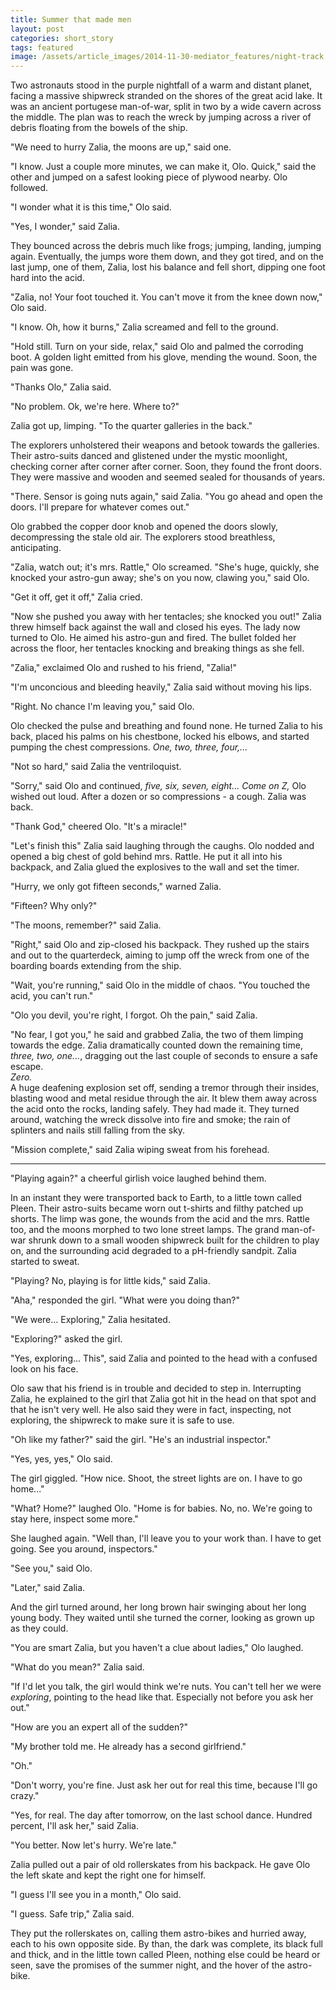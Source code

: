 ```yaml
---
title: Summer that made men
layout: post
categories: short_story
tags: featured
image: /assets/article_images/2014-11-30-mediator_features/night-track.JPG
---
```

Two astronauts stood in the purple nightfall of a warm and distant planet,
facing a massive shipwreck stranded on the shores of the great acid lake. It was
an ancient portugese man-of-war, split in two by a wide cavern across the
middle. The plan was to reach the wreck by jumping across a river of debris
floating from the bowels of the ship.

"We need to hurry Zalia, the moons are up," said one.

"I know. Just a couple more minutes, we can make it, Olo. Quick," said the other
and jumped on a safest looking piece of plywood nearby. Olo followed.

"I wonder what it is this time," Olo said.

"Yes, I wonder," said Zalia.

They bounced across the debris much like frogs; jumping, landing, jumping again.
Eventually, the jumps wore them down, and they got tired, and on the last jump,
one of them, Zalia, lost his balance and fell short, dipping one foot hard into
the acid.

"Zalia, no! Your foot touched it. You can't move it from the knee down now,"
Olo said.

"I know. Oh, how it burns," Zalia screamed and fell to the ground. 

"Hold still. Turn on your side, relax," said Olo and palmed the corroding boot.
A golden light emitted from his glove, mending the wound. Soon, the pain was
gone.

"Thanks Olo," Zalia said.

"No problem. Ok, we're here. Where to?"

Zalia got up, limping. "To the quarter galleries in the back."

The explorers unholstered their weapons and betook towards the galleries. Their
astro-suits danced and glistened under the mystic moonlight, checking corner
after corner after corner. Soon, they found the front doors. They were massive
and wooden and seemed sealed for thousands of years.

"There. Sensor is going nuts again," said Zalia. "You go ahead and open the
doors. I'll prepare for whatever comes out."

Olo grabbed the copper door knob and opened the doors slowly, decompressing the
stale old air. The explorers stood breathless, anticipating.

"Zalia, watch out; it's mrs. Rattle," Olo screamed. "She's huge, quickly, she
knocked your astro-gun away; she's on you now, clawing you," said Olo.

"Get it off, get it off," Zalia cried.

"Now she pushed you away with her tentacles; she knocked you out!" Zalia threw
himself back against the wall and closed his eyes. The lady now turned to Olo.
He aimed his astro-gun and fired. The bullet folded her across the floor, her
tentacles knocking and breaking things as she fell.

"Zalia," exclaimed Olo and rushed to his friend, "Zalia!"

"I'm unconcious and bleeding heavily," Zalia said without moving his lips.

"Right. No chance I'm leaving you," said Olo.

Olo checked the pulse and breathing and found none. He turned Zalia to his back,
placed his palms on his chestbone, locked his elbows, and started pumping the
chest compressions. *One, two, three, four,...*

"Not so hard," said Zalia the ventriloquist.

"Sorry," said Olo and continued, *five, six, seven, eight... Come on Z,* Olo
wished out loud. After a dozen or so compressions - a cough. Zalia was back.

"Thank God," cheered Olo. "It's a miracle!"

"Let's finish this" Zalia said laughing through the caughs. Olo nodded and
opened a big chest of gold behind mrs. Rattle. He put it all into his backpack,
and Zalia glued the explosives to the wall and set the timer.

"Hurry, we only got fifteen seconds," warned Zalia.

"Fifteen? Why only?"

"The moons, remember?" said Zalia.

"Right," said Olo and zip-closed his backpack. They rushed up the stairs and out
to the quarterdeck, aiming to jump off the wreck from one of the boarding
boards extending from the ship.

"Wait, you're running," said Olo in the middle of chaos. "You touched the acid,
you can't run."

"Olo you devil, you're right, I forgot. Oh the pain," said Zalia.

"No fear, I got you," he said and grabbed Zalia, the two of them limping towards
the edge. Zalia dramatically counted down the remaining time, *three, two,
one...*, dragging out the last couple of seconds to ensure a safe escape.  
*Zero.*  
A huge deafening explosion set off, sending a tremor through their insides,
blasting wood and metal residue through the air. It blew them away across the
acid onto the rocks, landing safely. They had made it. They turned around,
watching the wreck dissolve into fire and smoke; the rain of splinters and
nails still falling from the sky.

"Mission complete," said Zalia wiping sweat from his forehead.

---

"Playing again?" a cheerful girlish voice laughed behind them.

In an instant they were transported back to Earth, to a little town called
Pleen. Their astro-suits became worn out t-shirts and filthy patched up shorts.
The limp was gone, the wounds from the acid and the mrs. Rattle too, and the
moons morphed to two lone street lamps. The grand man-of-war shrunk down to a
small wooden shipwreck built for the children to play on, and the surrounding
acid degraded to a pH-friendly sandpit. Zalia started to sweat.

"Playing? No, playing is for little kids," said Zalia.

"Aha," responded the girl. "What were you doing than?"

"We were... Exploring," Zalia hesitated.

"Exploring?" asked the girl.

"Yes, exploring... This", said Zalia and pointed to the head with a confused
look on his face.

Olo saw that his friend is in trouble and decided to step in. Interrupting
Zalia, he explained to the girl that Zalia got hit in the head on that spot and
that he isn't very well. He also said they were in fact, inspecting, not
exploring, the shipwreck to make sure it is safe to use.

"Oh like my father?" said the girl. "He's an industrial inspector."

"Yes, yes, yes," Olo said.

The girl giggled. "How nice. Shoot, the street lights are on. I have to go
home..."

"What? Home?" laughed Olo. "Home is for babies. No, no. We're going to stay
here, inspect some more."

She laughed again. "Well than, I'll leave you to your work than. I have to get
going. See you around, inspectors."

"See you," said Olo.

"Later," said Zalia.

And the girl turned around, her long brown hair swinging about her long young
body. They waited until she turned the corner, looking as grown up as they
could.

"You are smart Zalia, but you haven't a clue about ladies," Olo laughed.

"What do you mean?" Zalia said.

"If I'd let you talk, the girl would think we're nuts. You can't tell her we
were *exploring*, pointing to the head like that. Especially not before you ask
her out."

"How are you an expert all of the sudden?"

"My brother told me. He already has a second girlfriend."

"Oh."

"Don't worry, you're fine. Just ask her out for real this time, because I'll go
crazy."

"Yes, for real. The day after tomorrow, on the last school dance. Hundred
percent, I'll ask her," said Zalia.

"You better. Now let's hurry. We're late."

Zalia pulled out a pair of old rollerskates from his backpack. He gave Olo the
left skate and kept the right one for himself.

"I guess I'll see you in a month," Olo said.

"I guess. Safe trip," Zalia said. 

They put the rollerskates on, calling them astro-bikes and hurried away, each
to his own opposite side. By than, the dark was complete, its black full and
thick, and in the little town called Pleen, nothing else could be heard or
seen, save the promises of the summer night, and the hover of the astro-bike.
